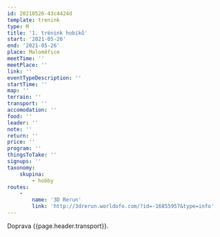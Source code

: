 ```yaml
---
id: 20210526-43c4424d
template: trenink
type: M
title: '1. trénink hobíků'
start: '2021-05-26'
end: '2021-05-26'
place: Maloměřice
meetTime: ''
meetPlace: ''
link: ''
eventTypeDescription: ''
startTime: ''
map: ''
terrain: ''
transport: ''
accomodation: ''
food: ''
leader: ''
note: ''
return: ''
price: ''
program: ''
thingsToTake: ''
signups: ''
taxonomy:
    skupina:
        - hobby
routes:
    -
        name: '3D Rerun'
        link: 'http://3drerun.worldofo.com/?id=-16855957&type=info'
---
```


 Doprava {{page.header.transport}}.
